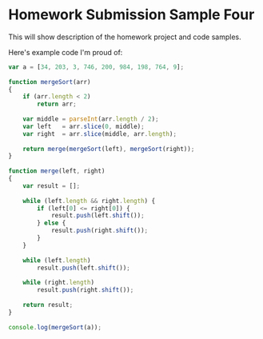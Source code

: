 # Homework Submission Sample Four

This will show description of the homework project and code samples.

Here's example code I'm proud of:
```javascript
var a = [34, 203, 3, 746, 200, 984, 198, 764, 9];
 
function mergeSort(arr)
{
    if (arr.length < 2)
        return arr;
 
    var middle = parseInt(arr.length / 2);
    var left   = arr.slice(0, middle);
    var right  = arr.slice(middle, arr.length);
 
    return merge(mergeSort(left), mergeSort(right));
}
 
function merge(left, right)
{
    var result = [];
 
    while (left.length && right.length) {
        if (left[0] <= right[0]) {
            result.push(left.shift());
        } else {
            result.push(right.shift());
        }
    }
 
    while (left.length)
        result.push(left.shift());
 
    while (right.length)
        result.push(right.shift());
 
    return result;
}
 
console.log(mergeSort(a));
```
